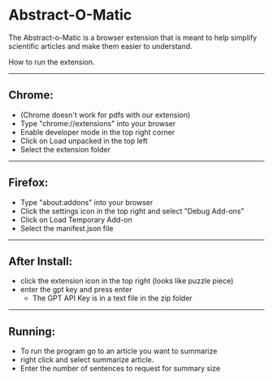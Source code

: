# Abstract-O-Matic

The Abstract-o-Matic is a browser extension that is meant to help simplify scientific articles and make them easier to understand. 

How to run the extension.

---
## Chrome:
- (Chrome doesn't work for pdfs with our extension)
- Type "chrome://extensions" into your browser
- Enable developer mode in the top right corner
- Click on Load unpacked in the top left
- Select the extension folder

---
## Firefox:

- Type "about:addons" into your browser
- Click the settings icon in the top right and select "Debug Add-ons"
- Click on Load Temporary Add-on
- Select the manifest.json file

---
## After Install:
- click the extension icon in the top right (looks like puzzle piece)
- enter the gpt key and press enter
  - The GPT API Key is in a text file in the zip folder

---
## Running:
- To run the program go to an article you want to summarize
- right click and select summarize article.
- Enter the number of sentences to request for summary size
